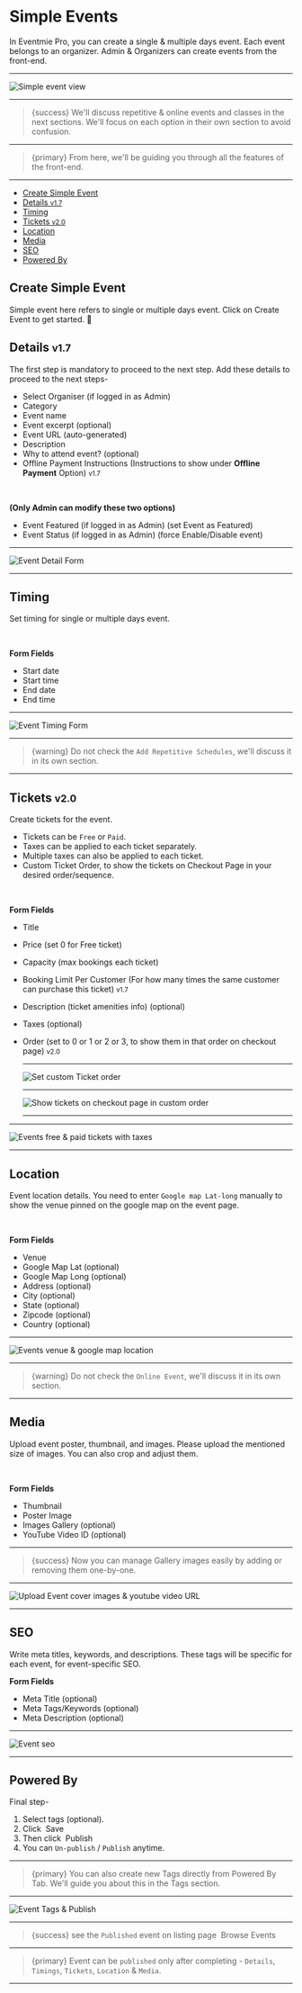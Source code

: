 # Simple Events

In Eventmie Pro, you can create a single & multiple days event. Each event belongs to an organizer. Admin & Organizers can create events from the front-end.

---

![Simple event view](/images/v2/RepetitiveEventImages/events-repetitive-event-view.webp "Simple event view")

---

> {success} We'll discuss repetitive & online events and classes in the next sections. We'll focus on each option in their own section to avoid confusion.

---

> {primary} From here, we'll be guiding you through all the features of the front-end.

---

-   [Create Simple Event](#create-simple-event)
-   [Details <small class="v">v1.7</small>](#Details)
-   [Timing](#Timing)
-   [Tickets <small class="v">v2.0</small>](#Tickets)
-   [Location](#Location)
-   [Media](#Media)
-   [SEO](#SEO)
-   [Powered By](#powered-by)

<a name="create-simple-event"></a>

## Create Simple Event

Simple event here refers to single or multiple days event. Click on <larecipe-button type="primary" size="sm" rounded>Create Event</larecipe-button> to get started. 😤

<a name="Details"></a>

## Details <small class="v">v1.7</small>

The first step is mandatory to proceed to the next step. Add these details to proceed to the next steps-

-   Select Organiser (if logged in as Admin)
-   Category
-   Event name
-   Event excerpt (optional)
-   Event URL (auto-generated)
-   Description
-   Why to attend event? (optional)
-   Offline Payment Instructions (Instructions to show under **Offline Payment** Option) <small class="v">v1.7</small>

<br>

**(Only Admin can modify these two options)**

-   Event Featured (if logged in as Admin) (set Event as Featured)
-   Event Status (if logged in as Admin) (force Enable/Disable event)

---

![Event Detail Form](/images/v2/EventmieProEventCreationFile/events-simple-event-detail-new.webp "Event Detail Form")

---

<a name="Timing"></a>

## Timing

Set timing for single or multiple days event.

<br>

**Form Fields**

-   Start date
-   Start time
-   End date
-   End time

---

![Event Timing Form](/images/v2/EventmieProEventCreationFile/events-simple-event-timings.webp "Event Timing Form")

---

> {warning} Do not check the `Add Repetitive Schedules`, we'll discuss it in its own section.

---

<a name="Tickets"></a>

## Tickets <small class="v">v2.0</small>

Create tickets for the event.

-   Tickets can be `Free` or `Paid`.
-   Taxes can be applied to each ticket separately.
-   Multiple taxes can also be applied to each ticket.
-   Custom Ticket Order, to show the tickets on Checkout Page in your desired order/sequence.

<br>

**Form Fields**

-   Title
-   Price (set 0 for Free ticket)
-   Capacity (max bookings each ticket)
-   Booking Limit Per Customer (For how many times the same customer can purchase this ticket) <small class="v">v1.7</small>
-   Description (ticket amenities info) (optional)
-   Taxes (optional)
-   Order (set to 0 or 1 or 2 or 3, to show them in that order on checkout page) <small class="v">v2.0</small>

    ---

    ![Set custom Ticket order](/images/v2/1-ticket-order.webp "Set custom Ticket order")

    ---

    ![Show tickets on checkout page in custom order](/images/v2/2-ticket-order.webp "Show tickets on checkout page in custom order")

    ---


---

![Events free & paid tickets with taxes](/images/v2/EventmieProEventCreationFile/events-simple-event-ticket.webp "Events free & paid tickets with taxes")

---

<a name="Location"></a>

## Location

Event location details. You need to enter `Google map Lat-long` manually to show the venue pinned on the google map on the event page.

<br>

**Form Fields**

-   Venue
-   Google Map Lat (optional)
-   Google Map Long (optional)
-   Address (optional)
-   City (optional)
-   State (optional)
-   Zipcode (optional)
-   Country (optional)

---

![Events venue & google map location](/images/v2/EventmieProEventCreationFile/events-simple-event-location.webp "Events venue & google map location")

---

> {warning} Do not check the `Online Event`, we'll discuss it in its own section.

---

<a name="Media"></a>

## Media

Upload event poster, thumbnail, and images. Please upload the mentioned size of images. You can also crop and adjust them.

<br>

**Form Fields**

-   Thumbnail
-   Poster Image
-   Images Gallery (optional)
-   YouTube Video ID (optional)

---

> {success} Now you can manage Gallery images easily by adding or removing them one-by-one.

---

![Upload Event cover images & youtube video URL](/images/v2/EventmieProEventCreationFile/events-manage-gallery-images.webp "Upload Event cover images & youtube video URL")

---

<a name="SEO"></a>

## SEO

Write meta titles, keywords, and descriptions. These tags will be specific for each event, for event-specific SEO.

**Form Fields**

-   Meta Title (optional)
-   Meta Tags/Keywords (optional)
-   Meta Description (optional)

---

![Event seo](/images/v2/EventmieProEventCreationFile/events-simple-event-seo.webp "Event seo")

---

<a name="powered-by"></a>

## Powered By

Final step-

1. Select tags (optional).
2. Click &nbsp;<larecipe-button type="info" size="sm" rounded>Save</larecipe-button>
3. Then click &nbsp;<larecipe-button type="success" size="sm" rounded>Publish</larecipe-button>
4. You can `Un-publish` / `Publish` anytime.

---

> {primary} You can also create new Tags directly from Powered By Tab. We'll guide you about this in the Tags section.

---

![Event Tags & Publish](/images/v2/EventmieProEventCreationFile/events-simple-event-powered-by.webp "Event Tags & Publish")

---

> {success} see the `Published` event on listing page &nbsp;<larecipe-button type="secondary" size="sm" rounded>Browse Events</larecipe-button>

---

> {primary} Event can be `published` only after completing - `Details`, `Timings`, `Tickets`, `Location` & `Media`.

---

